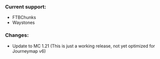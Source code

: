 ### Current support:

- FTBChunks
- Waystones

### Changes:

- Update to MC 1.21 (This is just a working release, not yet optimized for Journeymap v6)
